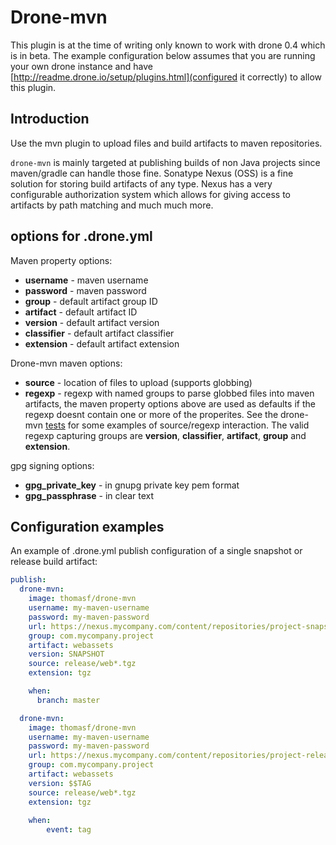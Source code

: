 # Drone-mvn

This plugin is at the time of writing only known to work with drone 0.4
which is in beta. The example configuration below assumes that you are running
your own drone instance and have
[http://readme.drone.io/setup/plugins.html](configured it correctly) to allow
this plugin.

## Introduction

Use the mvn plugin to upload files and build artifacts to maven repositories.

`drone-mvn` is mainly targeted at publishing builds of non Java projects since
maven/gradle can handle those fine. Sonatype Nexus (OSS) is a fine solution for
storing build artifacts of any type. Nexus has a very configurable
authorization system which allows for giving access to artifacts by path
matching and much much more.

## options for .drone.yml

Maven property options:

* **username** - maven username
* **password** - maven password
* **group** - default artifact group ID
* **artifact** - default artifact ID
* **version** - default artifact version
* **classifier** - default artifact classifier
* **extension** - default artifact extension

Drone-mvn maven options:

* **source** - location of files to upload (supports globbing)
* **regexp** - regexp with named groups to parse globbed files into maven artifacts, the maven property options above are used as defaults if the regexp doesnt contain one or more of the properites. See the drone-mvn [tests](https://github.com/thomasf/drone-mvn/blob/694f52340274f3c6304aaa678bcead27761fcb76/mavendeploy/mavendeploy_test.go#L55) for some examples of source/regexp interaction. The valid regexp capturing groups are **version**, **classifier**,  **artifact**,  **group** and **extension**.

gpg signing options:

* **gpg_private_key** - in gnupg private key pem format
* **gpg_passphrase** - in clear text

## Configuration examples

An example of .drone.yml publish configuration of a single snapshot or release build artifact:

```yaml
publish:
  drone-mvn:
    image: thomasf/drone-mvn
    username: my-maven-username
    password: my-maven-password
    url: https://nexus.mycompany.com/content/repositories/project-snapshots/
    group: com.mycompany.project
    artifact: webassets
    version: SNAPSHOT
    source: release/web*.tgz
    extension: tgz

    when:
      branch: master

  drone-mvn:
    image: thomasf/drone-mvn
    username: my-maven-username
    password: my-maven-password
    url: https://nexus.mycompany.com/content/repositories/project-releases/
    group: com.mycompany.project
    artifact: webassets
    version: $$TAG
    source: release/web*.tgz
    extension: tgz
    
    when:
        event: tag
```

